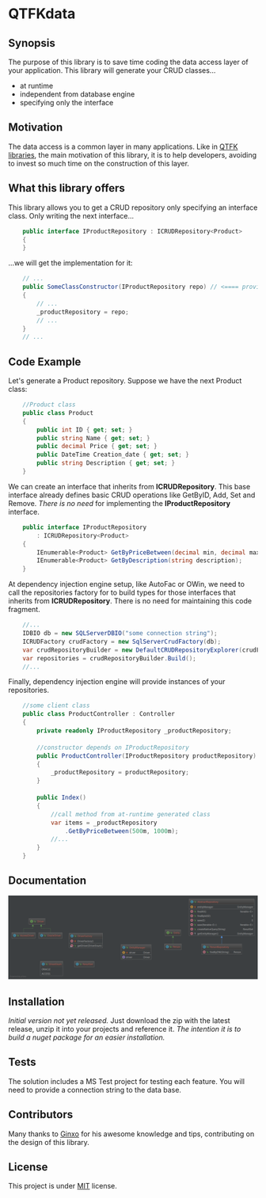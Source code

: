 # QTFKdata

## Synopsis

The purpose of this library is to save time coding the data access layer of your application.
This library will generate your CRUD classes... 
 - at runtime
 - independent from database engine
 - specifying only the interface

## Motivation

The data access is a common layer in many applications. Like in [QTFK libraries](https://github.com/hossmi/qtfk "Quick Tools for Funny Koding"), the main motivation of this library, it is to help developers, avoiding to invest so much time on the construction of this layer.

## What this library offers

This library allows you to get a CRUD repository only specifying an interface class. 
Only writing the next interface... 

```csharp
	public interface IProductRepository : ICRUDRepository<Product> 
	{
	}
```

...we will get the implementation for it:

```csharp
	// ...
	public SomeClassConstructor(IProductRepository repo) // <==== provided by D.I.
	{
		// ...
		_productRepository = repo;
		// ...
	}
	// ...
```

## Code Example

Let's generate a Product repository. Suppose we have the next Product class:
```csharp
	//Product class
	public class Product
	{
		public int ID { get; set; }
		public string Name { get; set; }
		public decimal Price { get; set; }
		public DateTime Creation_date { get; set; }
		public string Description { get; set; }
	}
```

We can create an interface that inherits from **ICRUDRepository<T>**. This base interface already defines basic CRUD operations like GetByID, Add, Set and Remove. _There is no need_ for implementing the **IProductRepository** interface.

```csharp
	public interface IProductRepository 
	    : ICRUDRepository<Product>
	{
		IEnumerable<Product> GetByPriceBetween(decimal min, decimal max);
		IEnumerable<Product> GetByDescription(string description);
	}
```

At dependency injection engine setup, like AutoFac or OWin, we need to call the repositories factory for to build types for those interfaces that inherits from **ICRUDRepository<T>**. There is no need for maintaining this code fragment.
```csharp
	//...
	IDBIO db = new SQLServerDBIO("some connection string");
	ICRUDFactory crudFactory = new SqlServerCrudFactory(db);
	var crudRepositoryBuilder = new DefaultCRUDRepositoryExplorer(crudFactory);
	var repositories = crudRepositoryBuilder.Build();
	//...
```

Finally, dependency injection engine will provide instances of your repositories.
```csharp
	//some client class
	public class ProductController : Controller
	{
		private readonly IProductRepository _productRepository;

		//constructor depends on IProductRepository
		public ProductController(IProductRepository productRepository)
		{
			_productRepository = productRepository;
		}
		
		public Index()
		{
			//call method from at-runtime generated class
			var items = _productRepository
				.GetByPriceBetween(500m, 1000m);
			//...
		}
	}
```

## Documentation

![Alt text](qtfkdiagram.png "QTFK diagram v0.0")

## Installation

_Initial version not yet released._
Just download the zip with the latest release, unzip it into your projects and reference it.
_The intention it is to build a nuget package for an easier installation._

## Tests

The solution includes a MS Test project for testing each feature. You will need to provide a connection string to the data base.

## Contributors

Many thanks to [Ginxo](https://github.com/Ginxo) for his awesome knowledge and tips, contributing on the design of this library.

## License

This project is under [MIT](https://github.com/hossmi/qtfkdata/blob/develop/LICENSE "View the license") license.